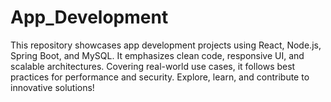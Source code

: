 # App_Development
This repository showcases app development projects using React, Node.js, Spring Boot, and MySQL. It emphasizes clean code, responsive UI, and scalable architectures. Covering real-world use cases, it follows best practices for performance and security. Explore, learn, and contribute to innovative solutions!
